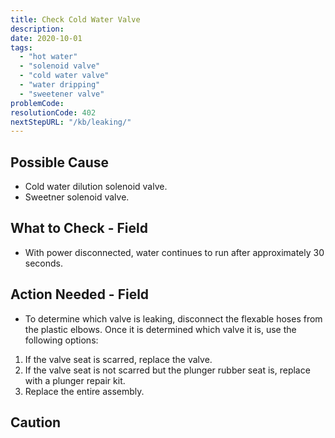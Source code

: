 ```yaml
---
title: Check Cold Water Valve
description:
date: 2020-10-01
tags:
  - "hot water"
  - "solenoid valve"
  - "cold water valve"
  - "water dripping"
  - "sweetener valve"
problemCode: 
resolutionCode: 402
nextStepURL: "/kb/leaking/"
---
```

## Possible Cause

- Cold water dilution solenoid valve.
- Sweetner solenoid valve.

## What to Check - Field

- With power disconnected, water continues to run after approximately 30 seconds.

## Action Needed - Field

- To determine which valve is leaking, disconnect the flexable hoses from the plastic elbows. Once it is determined which valve it is, use the following options:

1) If the valve seat is scarred, replace the valve.
2) If the valve seat is not scarred but the plunger rubber seat is, replace with a plunger repair kit.
3) Replace the entire assembly.

## Caution
